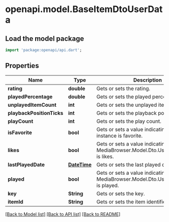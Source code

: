 # openapi.model.BaseItemDtoUserData

## Load the model package
```dart
import 'package:openapi/api.dart';
```

## Properties
Name | Type | Description | Notes
------------ | ------------- | ------------- | -------------
**rating** | **double** | Gets or sets the rating. | [optional] 
**playedPercentage** | **double** | Gets or sets the played percentage. | [optional] 
**unplayedItemCount** | **int** | Gets or sets the unplayed item count. | [optional] 
**playbackPositionTicks** | **int** | Gets or sets the playback position ticks. | [optional] 
**playCount** | **int** | Gets or sets the play count. | [optional] 
**isFavorite** | **bool** | Gets or sets a value indicating whether this instance is favorite. | [optional] 
**likes** | **bool** | Gets or sets a value indicating whether this MediaBrowser.Model.Dto.UserItemDataDto is likes. | [optional] 
**lastPlayedDate** | [**DateTime**](DateTime.md) | Gets or sets the last played date. | [optional] 
**played** | **bool** | Gets or sets a value indicating whether this MediaBrowser.Model.Dto.UserItemDataDto is played. | [optional] 
**key** | **String** | Gets or sets the key. | [optional] 
**itemId** | **String** | Gets or sets the item identifier. | [optional] 

[[Back to Model list]](../README.md#documentation-for-models) [[Back to API list]](../README.md#documentation-for-api-endpoints) [[Back to README]](../README.md)


